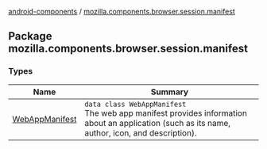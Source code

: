 [android-components](../index.md) / [mozilla.components.browser.session.manifest](./index.md)

## Package mozilla.components.browser.session.manifest

### Types

| Name | Summary |
|---|---|
| [WebAppManifest](-web-app-manifest/index.md) | `data class WebAppManifest`<br>The web app manifest provides information about an application (such as its name, author, icon, and description). |
